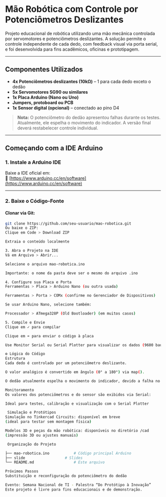 #  Mão Robótica com Controle por Potenciômetros Deslizantes

Projeto educacional de robótica utilizando uma mão mecânica controlada por servomotores e potenciômetros deslizantes. A solução permite o controle independente de cada dedo, com feedback visual via porta serial, e foi desenvolvida para fins acadêmicos, oficinas e prototipagem.

---

##  Componentes Utilizados

- **4x Potenciômetros deslizantes (10kΩ)** – 1 para cada dedo exceto o dedão
- **5x Servomotores SG90 ou similares**
- **1x Placa Arduino (Nano ou Uno)**
- **Jumpers, protoboard ou PCB**
- **1x Sensor digital (opcional)** – conectado ao pino D4

>  **Nota:** O potenciômetro do dedão apresentou falhas durante os testes. Atualmente, ele espelha o movimento do indicador. A versão final deverá restabelecer controle individual.

---

##  Começando com a IDE Arduino

### 1. Instale a Arduino IDE

Baixe a IDE oficial em:  
🔗 [https://www.arduino.cc/en/software](https://www.arduino.cc/en/software)

---

### 2. Baixe o Código-Fonte

#### Clonar via Git:
```bash
git clone https://github.com/seu-usuario/mao-robotica.git
Ou baixe o ZIP:
Clique em Code > Download ZIP

Extraia o conteúdo localmente

3. Abra o Projeto na IDE
Vá em Arquivo > Abrir...

Selecione o arquivo mao-robotica.ino

Importante: o nome da pasta deve ser o mesmo do arquivo .ino

4. Configure sua Placa e Porta
Ferramentas > Placa > Arduino Nano (ou outra usada)

Ferramentas > Porta > COMx (confirme no Gerenciador de Dispositivos)

Se usar Arduino Nano, selecione também:

Processador > ATmega328P (Old Bootloader) (em muitos casos)

5. Compile e Envie
Clique em ✓ para compilar

Clique em ➡️ para enviar o código à placa

Use Monitor Serial ou Serial Plotter para visualizar os dados (9600 baud)

⚙️ Lógica do Código
Estrutura
Cada dedo é controlado por um potenciômetro deslizante.

O valor analógico é convertido em ângulo (0° a 180°) via map().

O dedão atualmente espelha o movimento do indicador, devido a falha no seu potenciômetro.

Monitoramento
Os valores dos potenciômetros e do sensor são exibidos via Serial:

Ideal para testes, calibração e visualização com o Serial Plotter

 Simulação e Protótipos
Simulação no Tinkercad Circuits: disponível em breve
(ideal para testar sem montagem física)

Modelos 3D e peças da mão robótica: disponíveis no diretório /cad
(impressão 3D ou ajustes manuais)

 Organização do Projeto

├── mao-robotica.ino           # Código principal Arduino
├── slide                  # Slides
└── README.md                  # Este arquivo

Próximos Passos
Substituição e reconfiguração do potenciômetro do dedão

Evento: Semana Nacional de TI - Palestra “Do Protótipo à Inovação”
Este projeto é livre para fins educacionais e de demonstração.
